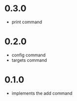 # 0.3.0
* print command

# 0.2.0
* config command
* targets command

# 0.1.0
* implements the add command